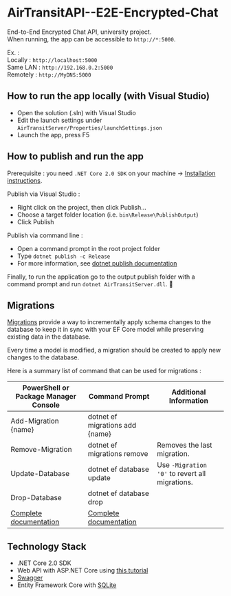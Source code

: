 # AirTransitAPI--E2E-Encrypted-Chat
End-to-End Encrypted Chat API, university project.  
When running, the app can be accessible to `http://*:5000`.

Ex. :  
Locally  : `http://localhost:5000`  
Same LAN : `http://192.168.0.2:5000`  
Remotely  : `http://MyDNS:5000`  

## How to run the app locally (with Visual Studio)
* Open the solution (.sln) with Visual Studio
* Edit the launch settings under `AirTransitServer/Properties/launchSettings.json`
* Launch the app, press F5

## How to publish and run the app
Prerequisite : you need `.NET Core 2.0 SDK` on your machine -> [Installation instructions](https://docs.microsoft.com/en-us/dotnet/core/get-started).

Publish via Visual Studio :
* Right click on the project, then click Publish...
* Choose a target folder location (i.e. `bin\Release\PublishOutput`)
* Click Publish

Publish via command line :
* Open a command prompt in the root project folder
* Type `dotnet publish -c Release`
* For more information, see [dotnet publish documentation](https://docs.microsoft.com/en-us/dotnet/core/tools/dotnet-publish?tabs=netcore2x)

Finally, to run the application go to the output publish folder with a command prompt and run `dotnet AirTransitServer.dll`. :tada:

## Migrations
[Migrations](https://docs.microsoft.com/en-us/ef/core/managing-schemas/migrations/) provide a way to incrementally apply schema changes to the database to keep it in sync with your EF Core model while preserving existing data in the database.

Every time a model is modified, a migration should be created to apply new changes to the database.

Here is a summary list of command that can be used for migrations : 

PowerShell or Package Manager Console | Command Prompt | Additional Information
------------------------------------- | -------------- | ----------------------
Add-Migration {name} | dotnet ef migrations add {name}
Remove-Migration | dotnet ef migrations remove | Removes the last migration.
Update-Database | dotnet ef database update | Use `-Migration '0'` to revert all migrations.
Drop-Database | dotnet ef database drop
[Complete documentation](https://docs.microsoft.com/en-us/ef/core/miscellaneous/cli/powershell) | [Complete documentation](https://docs.microsoft.com/en-us/ef/core/miscellaneous/cli/dotnet)

## Technology Stack
* .NET Core 2.0 SDK
* Web API with ASP.NET Core using [this tutorial](https://docs.microsoft.com/en-us/aspnet/core/tutorials/first-web-api)
* [Swagger](https://swagger.io/)
* Entity Framework Core with [SQLite](https://www.sqlite.org/index.html)
